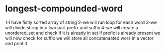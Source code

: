# longest-compounded-word

1-I have fistly sorted array of string
2-we will run loop for each word
3-we will divide stirng into two part prefix and suffix
4-we will create a unordered_set and check if it is already in set if prefix is already present we will now check for suffix
we will store all concatenaated wors in a vector and print it 
